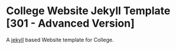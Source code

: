# College Website Jekyll Template [301 - Advanced Version]

A [jekyll](https://jekyllrb.com) based Website template for College.

